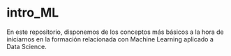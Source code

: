 # intro_ML
En este repositorio, disponemos de los conceptos más básicos a la hora de iniciarnos en la formación relacionada con Machine Learning aplicado a Data Science.

